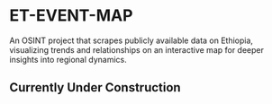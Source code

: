 # ET-EVENT-MAP
An OSINT project that scrapes publicly available data on Ethiopia, visualizing trends and relationships on an interactive map for deeper insights into regional dynamics.

## Currently Under Construction
